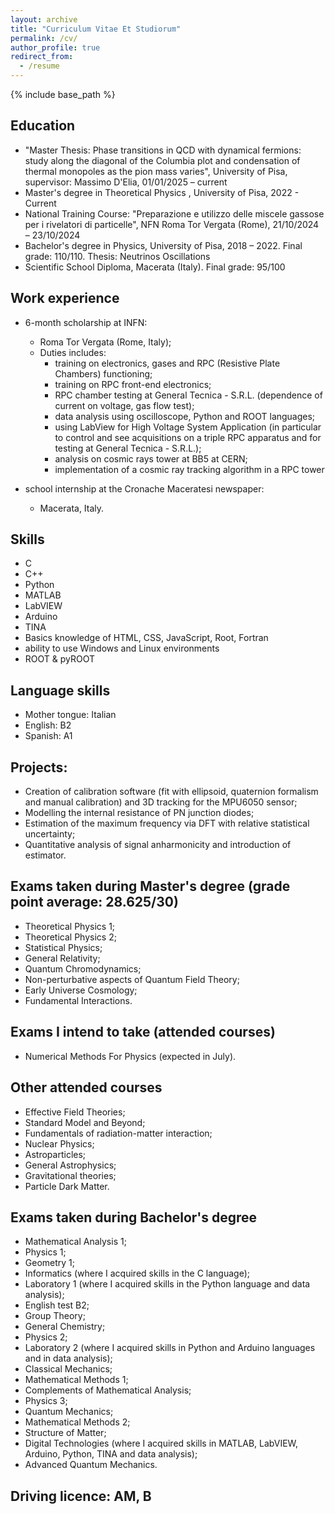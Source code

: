 ```yaml
---
layout: archive
title: "Curriculum Vitae Et Studiorum"
permalink: /cv/
author_profile: true
redirect_from:
  - /resume
---
```


{% include base_path %}

Education
------
*  "Master Thesis: Phase transitions in QCD with dynamical fermions: study along the diagonal of the
 Columbia plot and condensation of thermal monopoles as the pion mass varies", University of Pisa, supervisor: Massimo D'Elia, 01/01/2025 – current
* Master's degree in Theoretical Physics , University of Pisa, 2022 - Current
* National Training Course: "Preparazione e utilizzo delle miscele gassose per i rivelatori di
 particelle", NFN Roma Tor Vergata (Rome), 21/10/2024 – 23/10/2024
* Bachelor's degree in Physics, University of Pisa, 2018 – 2022. Final grade: 110/110. Thesis: Neutrinos Oscillations
* Scientific School Diploma, Macerata (Italy). Final grade: 95/100

Work experience
------
* 6-month scholarship at INFN:
  * Roma Tor Vergata (Rome, Italy);
  * Duties includes:
    * training on electronics, gases and RPC (Resistive Plate Chambers) functioning;
    * training on RPC front-end electronics;
    * RPC chamber testing at General Tecnica - S.R.L. (dependence of current on voltage, gas flow test);
    * data analysis using oscilloscope, Python and ROOT languages;
    * using LabView for High Voltage System Application (in particular to control and see acquisitions on a triple RPC apparatus and for testing at General Tecnica - S.R.L.);
    * analysis on cosmic rays tower at BB5 at CERN;
    * implementation of a cosmic ray tracking algorithm in a RPC tower
      
* school internship at the Cronache Maceratesi newspaper:
  * Macerata, Italy.
  
Skills
------
* C
* C++
* Python
* MATLAB
* LabVIEW
* Arduino
* TINA
* Basics knowledge of HTML, CSS, JavaScript, Root, Fortran
* ability to use Windows and Linux environments
* ROOT & pyROOT

Language skills
------
* Mother tongue: Italian
* English: B2
* Spanish: A1

Projects:
------
* Creation of calibration software (fit with ellipsoid, quaternion formalism and manual calibration) and 3D tracking for the MPU6050 sensor;
* Modelling the internal resistance of PN junction diodes;
* Estimation of the maximum frequency via DFT with relative statistical uncertainty;
* Quantitative analysis of signal anharmonicity and introduction of estimator.

Exams taken during Master's degree (grade point average: 28.625/30)
------
*  Theoretical Physics 1;
*  Theoretical Physics 2;
*  Statistical Physics;
*  General Relativity;
*  Quantum Chromodynamics;
*  Non-perturbative aspects of Quantum Field Theory;
*  Early Universe Cosmology;
*  Fundamental Interactions.

Exams I intend to take (attended courses)
------
*  Numerical Methods For Physics (expected in July).

Other attended courses 
------
*   Effective Field Theories;
*   Standard Model and Beyond;
*   Fundamentals of radiation-matter interaction;
*   Nuclear Physics;
*   Astroparticles;
*   General Astrophysics;
*   Gravitational theories;
*   Particle Dark Matter.

Exams taken during Bachelor's degree
------
*    Mathematical Analysis 1;
*    Physics 1;
*    Geometry 1;
*    Informatics (where I acquired skills in the C language);
*    Laboratory 1 (where I acquired skills in the Python language and data analysis);
*    English test B2;
*    Group Theory;
*    General Chemistry;
*    Physics 2;
*    Laboratory 2 (where I acquired skills in Python and Arduino languages  and in data analysis);
*    Classical Mechanics;
*    Mathematical Methods 1;
*    Complements of Mathematical Analysis;
*    Physics 3;
*    Quantum Mechanics;
*    Mathematical Methods 2;
*    Structure of Matter;
*    Digital Technologies (where I acquired skills in MATLAB, LabVIEW, Arduino, Python, TINA and data analysis);
*    Advanced Quantum Mechanics.

Driving licence: AM, B
------
